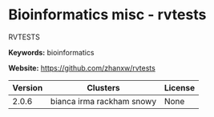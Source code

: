 # Bioinformatics misc - rvtests

RVTESTS

**Keywords:** bioinformatics

**Website:** <https://github.com/zhanxw/rvtests>

| Version | Clusters | License |
| ------- | -------- | ------- |
| 2.0.6 | bianca irma rackham snowy | None |
